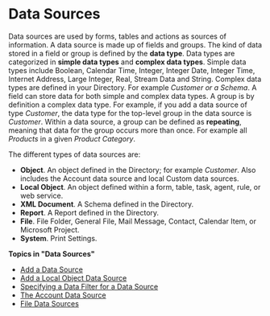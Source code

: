 # Data Sources

Data sources are used by forms, tables and actions as sources of information. A data source is made up of fields and groups. The kind of data stored in a field or group is defined by the **data type**. Data types are categorized in **simple data types** and **complex data types**. Simple data types include Boolean, Calendar Time, Integer, Integer Date, Integer Time, Internet Address, Large Integer, Real, Stream Data and String. Complex data types are defined in your Directory. For example *Customer or a Schema*. A field can store data for both simple and complex data types. A group is by definition a complex data type. For example, if you add a data source of type *Customer*, the data type for the top-level group in the data source is *Customer*. Within a data source, a group can be defined as **repeating**, meaning that data for the group occurs more than once. For example all *Products* in a given *Product Category*.

The different types of data sources are:

*   **Object**. An object defined in the Directory; for example *Customer*. Also includes the Account data source and local Custom data sources.
*   **Local Object**. An object defined within a form, table, task, agent, rule, or web service.
*   **XML Document**. A Schema defined in the Directory.
*   **Report**. A Report defined in the Directory.
*   **File**. File Folder, General File, Mail Message, Contact, Calendar Item, or Microsoft Project.
*   **System**. Print Settings.

**Topics in "Data Sources"**
* [Add a Data Source](data-sources/add-a-data-source.md)
* [Add a Local Object Data Source](data-sources/add-a-local-object-data-source.md)
* [Specifying a Data Filter for a Data Source](data-sources/specifying-a-data-filter-for-a-data-source.md)
* [The Account Data Source](data-sources/the-account-data-source.md)
* [File Data Sources](data-sources/file-data-sources.md)